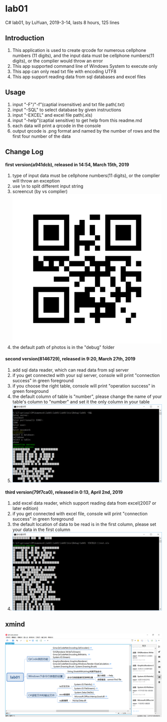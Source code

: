 # lab01
C# lab01, by LuYuan, 2019-3-14, lasts 8 hours, 125 lines

## Introduction
1. This application is used to create qrcode for numerous cellphone numbers (11 digits), and the input data must be cellphone numbers(11 digits), or the complier would throw an error
2. This app supported command line of Windows System to execute only 
3. This app can only read txt file with encoding UTF8
4. This app support reading data from sql databases and excel files

## Usage
1. input "-F"/"-f"(captial insensitive) and txt file path(.txt)
2. input "-SQL" to select database by given instructions
3. input "-EXCEL" and excel file path(.xls)
4. input "-help"(captial sensitive) to get help from this readme.md
5. each data will print a qrcode in the console
6. output qrcode is .png format and named by the number of rows and the first four number of the data

## Change Log
#### first version(a941dcb), released in 14:54, March 15th, 2019
1. type of input data must be cellphone numbers(11 digits), or the complier will throw an exception
2. use \n to split different input string
3. screencut (by vs complier) ![screen ](screencut/0001782.png)
4. the default path of photos is in the "debug" folder

#### second version(8146729), released in 9:20, March 27th, 2019
1. add sql data reader, which can read data from sql server
2. if you get connected with your sql server, console will print "connection success" in green foreground
3. if you choose the right table, console will print "operation success" in green foreground
4. the default column of table is "number", please change the name of your table's column to "number" and set it the only column in your table
5. ![screen ](screencut/sql.png)

#### third version(79f7ca0), released in 0:13, April 2nd, 2019
1. add excel data reader, which support reading data from excel(2007 or later edition)
2. if you get connected with excel file, console will print "connection success" in green foreground
3. the default location of data to be read is in the first column, please set your data in the first column
4. ![screen ](screencut/excel.png)

## xmind
![screen ](screencut/xmind.png)
